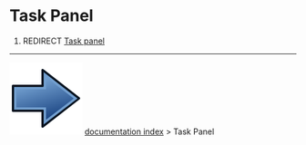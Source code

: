 # Task Panel
1.  REDIRECT [Task panel](Task_panel.md)



---
![](images/Button_right.svg) [documentation index](../README.md) > Task Panel
